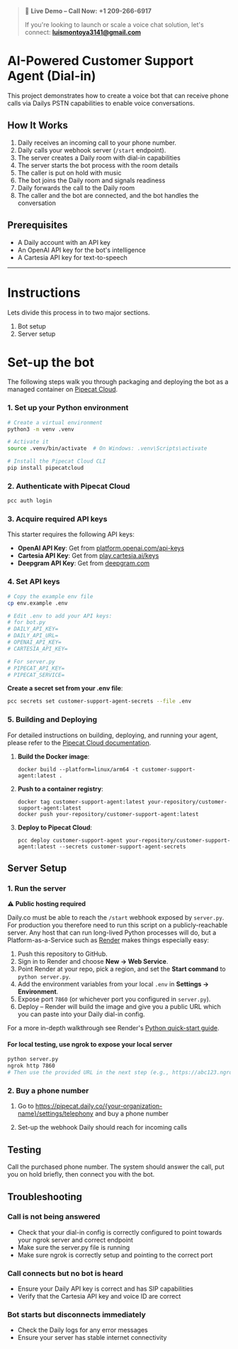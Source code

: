 <!-- @format -->

> 🎉 **Live Demo – Call Now:** **+1&nbsp;209-266-6917**
>
> If you're looking to launch or scale a voice chat solution, let's connect: **luismontoya3141@gmail.com**

# AI-Powered Customer Support Agent (Dial-in)

This project demonstrates how to create a voice bot that can receive phone calls via Dailys PSTN capabilities to enable voice conversations.

## How It Works

1. Daily receives an incoming call to your phone number.
2. Daily calls your webhook server (`/start` endpoint).
3. The server creates a Daily room with dial-in capabilities
4. The server starts the bot process with the room details
5. The caller is put on hold with music
6. The bot joins the Daily room and signals readiness
7. Daily forwards the call to the Daily room
8. The caller and the bot are connected, and the bot handles the conversation

## Prerequisites

- A Daily account with an API key
- An OpenAI API key for the bot's intelligence
- A Cartesia API key for text-to-speech

---

# Instructions

Lets divide this process in to two major sections.

1. Bot setup
1. Server setup

# Set-up the bot

The following steps walk you through packaging and deploying the bot as a managed container on [Pipecat Cloud](https://pipecat.daily.co/).

### 1. Set up your Python environment

```bash
# Create a virtual environment
python3 -m venv .venv

# Activate it
source .venv/bin/activate  # On Windows: .venv\Scripts\activate

# Install the Pipecat Cloud CLI
pip install pipecatcloud
```

### 2. Authenticate with Pipecat Cloud

```bash
pcc auth login
```

### 3. Acquire required API keys

This starter requires the following API keys:

- **OpenAI API Key**: Get from [platform.openai.com/api-keys](https://platform.openai.com/api-keys)
- **Cartesia API Key**: Get from [play.cartesia.ai/keys](https://play.cartesia.ai/keys)
- **Deepgram API Key**: Get from [deepgram.com](https://deepgram.com/)

### 4. Set API keys

```bash
# Copy the example env file
cp env.example .env

# Edit .env to add your API keys:
# for bot.py
# DAILY_API_KEY=
# DAILY_API_URL=
# OPENAI_API_KEY=
# CARTESIA_API_KEY=

# For server.py
# PIPECAT_API_KEY=
# PIPECAT_SERVICE=
```

**Create a secret set from your .env file**:

```bash
pcc secrets set customer-support-agent-secrets --file .env
```

### 5. Building and Deploying

For detailed instructions on building, deploying, and running your agent, please refer to the [Pipecat Cloud documentation](https://docs.pipecat.daily.co/quickstart).

1. **Build the Docker image**:

   ```shell
   docker build --platform=linux/arm64 -t customer-support-agent:latest .
   ```

2. **Push to a container registry**:

   ```shell
   docker tag customer-support-agent:latest your-repository/customer-support-agent:latest
   docker push your-repository/customer-support-agent:latest
   ```

3. **Deploy to Pipecat Cloud**:

   ```shell
   pcc deploy customer-support-agent your-repository/customer-support-agent:latest --secrets customer-support-agent-secrets
   ```

## Server Setup

### 1. Run the server

⚠️ **Public hosting required**

Daily.co must be able to reach the `/start` webhook exposed by `server.py`. For production you therefore need to run this script on a publicly-reachable server. Any host that can run long-lived Python processes will do, but a Platform-as-a-Service such as [Render](https://render.com/) makes things especially easy:

1. Push this repository to GitHub.
2. Sign in to Render and choose **New → Web Service**.
3. Point Render at your repo, pick a region, and set the **Start command** to `python server.py`.
4. Add the environment variables from your local `.env` in **Settings → Environment**.
5. Expose port `7860` (or whichever port you configured in `server.py`).
6. Deploy – Render will build the image and give you a public URL which you can paste into your Daily dial-in config.

For a more in-depth walkthrough see Render's [Python quick-start guide](https://render.com/docs/deploy-python).

#### For local testing, use ngrok to expose your local server

```bash
python server.py
ngrok http 7860
# Then use the provided URL in the next step (e.g., https://abc123.ngrok.io/start)
```

### 2. Buy a phone number

1. Go to https://pipecat.daily.co/{your-organization-name}/settings/telephony and buy a phone number

2. Set-up the webhook Daily should reach for incoming calls

## Testing

Call the purchased phone number. The system should answer the call, put you on hold briefly, then connect you with the bot.

## Troubleshooting

### Call is not being answered

- Check that your dial-in config is correctly configured to point towards your ngrok server and correct endpoint
- Make sure the server.py file is running
- Make sure ngrok is correctly setup and pointing to the correct port

### Call connects but no bot is heard

- Ensure your Daily API key is correct and has SIP capabilities
- Verify that the Cartesia API key and voice ID are correct

### Bot starts but disconnects immediately

- Check the Daily logs for any error messages
- Ensure your server has stable internet connectivity

